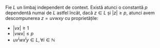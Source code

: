 Fie $L$ un limbaj independent de context. Există atunci o constantă $p$ dependentă numai de $L$ astfel încât, dacă $z\in L$ și $|z|\ge p$, atunci avem descompunerea $z=uvwxy$ cu proprietățile:
- $|vx|\ge 1$
- $|vwx|\le p$
- $uv^iwx^iy\in L, \forall i\in\mathbb{N}$